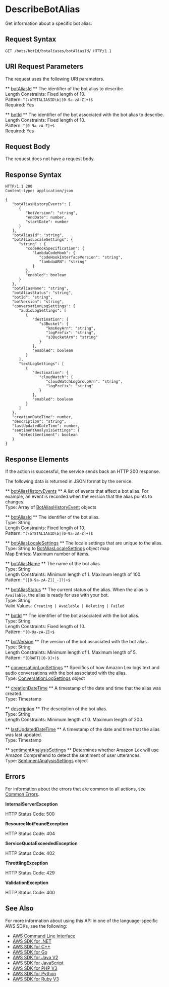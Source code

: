 # DescribeBotAlias<a name="API_DescribeBotAlias"></a>

Get information about a specific bot alias\.

## Request Syntax<a name="API_DescribeBotAlias_RequestSyntax"></a>

```
GET /bots/botId/botaliases/botAliasId/ HTTP/1.1
```

## URI Request Parameters<a name="API_DescribeBotAlias_RequestParameters"></a>

The request uses the following URI parameters\.

 ** [botAliasId](#API_DescribeBotAlias_RequestSyntax) **   <a name="lexv2-DescribeBotAlias-request-botAliasId"></a>
The identifier of the bot alias to describe\.  
Length Constraints: Fixed length of 10\.  
Pattern: `^(\bTSTALIASID\b|[0-9a-zA-Z]+)$`   
Required: Yes

 ** [botId](#API_DescribeBotAlias_RequestSyntax) **   <a name="lexv2-DescribeBotAlias-request-botId"></a>
The identifier of the bot associated with the bot alias to describe\.  
Length Constraints: Fixed length of 10\.  
Pattern: `^[0-9a-zA-Z]+$`   
Required: Yes

## Request Body<a name="API_DescribeBotAlias_RequestBody"></a>

The request does not have a request body\.

## Response Syntax<a name="API_DescribeBotAlias_ResponseSyntax"></a>

```
HTTP/1.1 200
Content-type: application/json

{
   "botAliasHistoryEvents": [ 
      { 
         "botVersion": "string",
         "endDate": number,
         "startDate": number
      }
   ],
   "botAliasId": "string",
   "botAliasLocaleSettings": { 
      "string" : { 
         "codeHookSpecification": { 
            "lambdaCodeHook": { 
               "codeHookInterfaceVersion": "string",
               "lambdaARN": "string"
            }
         },
         "enabled": boolean
      }
   },
   "botAliasName": "string",
   "botAliasStatus": "string",
   "botId": "string",
   "botVersion": "string",
   "conversationLogSettings": { 
      "audioLogSettings": [ 
         { 
            "destination": { 
               "s3Bucket": { 
                  "kmsKeyArn": "string",
                  "logPrefix": "string",
                  "s3BucketArn": "string"
               }
            },
            "enabled": boolean
         }
      ],
      "textLogSettings": [ 
         { 
            "destination": { 
               "cloudWatch": { 
                  "cloudWatchLogGroupArn": "string",
                  "logPrefix": "string"
               }
            },
            "enabled": boolean
         }
      ]
   },
   "creationDateTime": number,
   "description": "string",
   "lastUpdatedDateTime": number,
   "sentimentAnalysisSettings": { 
      "detectSentiment": boolean
   }
}
```

## Response Elements<a name="API_DescribeBotAlias_ResponseElements"></a>

If the action is successful, the service sends back an HTTP 200 response\.

The following data is returned in JSON format by the service\.

 ** [botAliasHistoryEvents](#API_DescribeBotAlias_ResponseSyntax) **   <a name="lexv2-DescribeBotAlias-response-botAliasHistoryEvents"></a>
A list of events that affect a bot alias\. For example, an event is recorded when the version that the alias points to changes\.  
Type: Array of [BotAliasHistoryEvent](API_BotAliasHistoryEvent.md) objects

 ** [botAliasId](#API_DescribeBotAlias_ResponseSyntax) **   <a name="lexv2-DescribeBotAlias-response-botAliasId"></a>
The identifier of the bot alias\.  
Type: String  
Length Constraints: Fixed length of 10\.  
Pattern: `^(\bTSTALIASID\b|[0-9a-zA-Z]+)$` 

 ** [botAliasLocaleSettings](#API_DescribeBotAlias_ResponseSyntax) **   <a name="lexv2-DescribeBotAlias-response-botAliasLocaleSettings"></a>
The locale settings that are unique to the alias\.  
Type: String to [BotAliasLocaleSettings](API_BotAliasLocaleSettings.md) object map  
Map Entries: Maximum number of items\.

 ** [botAliasName](#API_DescribeBotAlias_ResponseSyntax) **   <a name="lexv2-DescribeBotAlias-response-botAliasName"></a>
The name of the bot alias\.  
Type: String  
Length Constraints: Minimum length of 1\. Maximum length of 100\.  
Pattern: `^([0-9a-zA-Z][_-]?)+$` 

 ** [botAliasStatus](#API_DescribeBotAlias_ResponseSyntax) **   <a name="lexv2-DescribeBotAlias-response-botAliasStatus"></a>
The current status of the alias\. When the alias is `Available`, the alias is ready for use with your bot\.  
Type: String  
Valid Values:` Creating | Available | Deleting | Failed` 

 ** [botId](#API_DescribeBotAlias_ResponseSyntax) **   <a name="lexv2-DescribeBotAlias-response-botId"></a>
The identifier of the bot associated with the bot alias\.  
Type: String  
Length Constraints: Fixed length of 10\.  
Pattern: `^[0-9a-zA-Z]+$` 

 ** [botVersion](#API_DescribeBotAlias_ResponseSyntax) **   <a name="lexv2-DescribeBotAlias-response-botVersion"></a>
The version of the bot associated with the bot alias\.  
Type: String  
Length Constraints: Minimum length of 1\. Maximum length of 5\.  
Pattern: `^(DRAFT|[0-9]+)$` 

 ** [conversationLogSettings](#API_DescribeBotAlias_ResponseSyntax) **   <a name="lexv2-DescribeBotAlias-response-conversationLogSettings"></a>
Specifics of how Amazon Lex logs text and audio conversations with the bot associated with the alias\.  
Type: [ConversationLogSettings](API_ConversationLogSettings.md) object

 ** [creationDateTime](#API_DescribeBotAlias_ResponseSyntax) **   <a name="lexv2-DescribeBotAlias-response-creationDateTime"></a>
A timestamp of the date and time that the alias was created\.  
Type: Timestamp

 ** [description](#API_DescribeBotAlias_ResponseSyntax) **   <a name="lexv2-DescribeBotAlias-response-description"></a>
The description of the bot alias\.  
Type: String  
Length Constraints: Minimum length of 0\. Maximum length of 200\.

 ** [lastUpdatedDateTime](#API_DescribeBotAlias_ResponseSyntax) **   <a name="lexv2-DescribeBotAlias-response-lastUpdatedDateTime"></a>
A timestamp of the date and time that the alias was last updated\.  
Type: Timestamp

 ** [sentimentAnalysisSettings](#API_DescribeBotAlias_ResponseSyntax) **   <a name="lexv2-DescribeBotAlias-response-sentimentAnalysisSettings"></a>
Determines whether Amazon Lex will use Amazon Comprehend to detect the sentiment of user utterances\.  
Type: [SentimentAnalysisSettings](API_SentimentAnalysisSettings.md) object

## Errors<a name="API_DescribeBotAlias_Errors"></a>

For information about the errors that are common to all actions, see [Common Errors](CommonErrors.md)\.

 **InternalServerException**   
  
HTTP Status Code: 500

 **ResourceNotFoundException**   
  
HTTP Status Code: 404

 **ServiceQuotaExceededException**   
  
HTTP Status Code: 402

 **ThrottlingException**   
  
HTTP Status Code: 429

 **ValidationException**   
  
HTTP Status Code: 400

## See Also<a name="API_DescribeBotAlias_SeeAlso"></a>

For more information about using this API in one of the language\-specific AWS SDKs, see the following:
+  [AWS Command Line Interface](https://docs.aws.amazon.com/goto/aws-cli/models.lex.v2-2020-08-07/DescribeBotAlias) 
+  [AWS SDK for \.NET](https://docs.aws.amazon.com/goto/DotNetSDKV3/models.lex.v2-2020-08-07/DescribeBotAlias) 
+  [AWS SDK for C\+\+](https://docs.aws.amazon.com/goto/SdkForCpp/models.lex.v2-2020-08-07/DescribeBotAlias) 
+  [AWS SDK for Go](https://docs.aws.amazon.com/goto/SdkForGoV1/models.lex.v2-2020-08-07/DescribeBotAlias) 
+  [AWS SDK for Java V2](https://docs.aws.amazon.com/goto/SdkForJavaV2/models.lex.v2-2020-08-07/DescribeBotAlias) 
+  [AWS SDK for JavaScript](https://docs.aws.amazon.com/goto/AWSJavaScriptSDK/models.lex.v2-2020-08-07/DescribeBotAlias) 
+  [AWS SDK for PHP V3](https://docs.aws.amazon.com/goto/SdkForPHPV3/models.lex.v2-2020-08-07/DescribeBotAlias) 
+  [AWS SDK for Python](https://docs.aws.amazon.com/goto/boto3/models.lex.v2-2020-08-07/DescribeBotAlias) 
+  [AWS SDK for Ruby V3](https://docs.aws.amazon.com/goto/SdkForRubyV3/models.lex.v2-2020-08-07/DescribeBotAlias) 